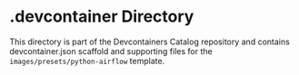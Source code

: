 # .devcontainer Directory

This directory is part of the Devcontainers Catalog repository and contains devcontainer.json scaffold and supporting files for the `images/presets/python-airflow` template.

